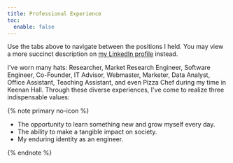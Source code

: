 ```yaml
---
title: Professional Experience
toc:
  enable: false
---
```


Use the tabs above to navigate between the positions I held. You may view a more
succinct description on
[my LinkedIn profile](https://linkedin.com/in/samuel-g-huang/) instead.

I've worn many hats: Researcher, Market Research Engineer, Software Engineer,
Co-Founder, IT Advisor, Webmaster, Marketer, Data Analyst, Office Assistant,
Teaching Assistant, and even Pizza Chef during my time in Keenan Hall. Through
these diverse experiences, I've come to realize three indispensable values:

{% note primary no-icon %}

- The opportunity to learn something new and grow myself every day.
- The ability to make a tangible impact on society.
- My enduring identity as an engineer.

{% endnote %}
